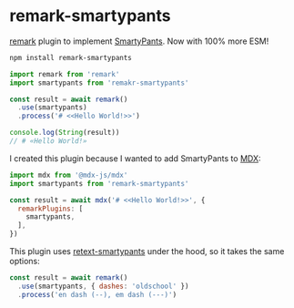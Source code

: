 # remark-smartypants

[remark] plugin to implement [SmartyPants]. Now with 100% more ESM!

```sh
npm install remark-smartypants
```

```js
import remark from 'remark'
import smartypants from 'remakr-smartypants'

const result = await remark()
  .use(smartypants)
  .process('# <<Hello World!>>')

console.log(String(result))
// # «Hello World!»
```

I created this plugin because I wanted to add SmartyPants to [MDX]:

```js
import mdx from '@mdx-js/mdx'
import smartypants from 'remark-smartypants'

const result = await mdx('# <<Hello World!>>', {
  remarkPlugins: [
    smartypants,
  ],
})
```

This plugin uses [retext-smartypants](https://github.com/retextjs/retext-smartypants) under the hood, so it takes the same options:

```js
const result = await remark()
  .use(smartypants, { dashes: 'oldschool' })
  .process('en dash (--), em dash (---)')
```

[remark]: https://remark.js.org
[SmartyPants]: https://daringfireball.net/projects/smartypants
[MDX]: https://mdxjs.com
